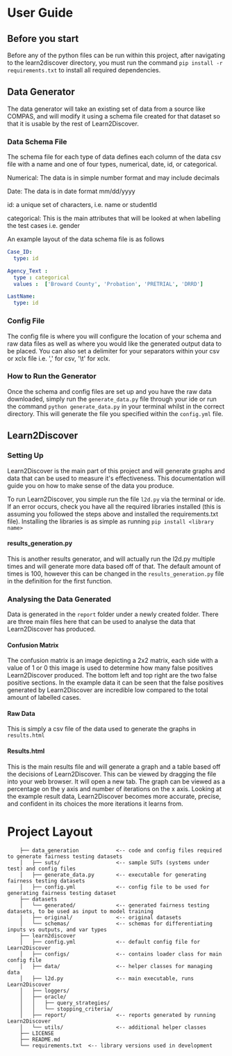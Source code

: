 # User Guide

## Before you start
Before any of the python files can be run within this project, after navigating to
the learn2discover directory, you must run the command
`pip install -r requirements.txt` to install all required dependencies.

## Data Generator

The data generator will take an existing set of data from a source like COMPAS, and will
modify it using a schema file created for that dataset so that it is usable by the rest
of Learn2Discover.

### Data Schema File

The schema file for each type of data defines each column of the data csv file with a name
and one of four types, numerical, date, id, or categorical.

Numerical: The data is in simple number format and may include decimals

Date: The data is in date format mm/dd/yyyy

id: a unique set of characters, i.e. name or studentId

categorical: This is the main attributes that will be looked at when labelling the test cases
i.e. gender

An example layout of the data schema file is as follows

```yml
Case_ID:
  type: id

Agency_Text :
  type : categorical
  values :  ['Broward County', 'Probation', 'PRETRIAL', 'DRRD']

LastName:
  type: id
```

### Config File
The config file is where you will configure the location of your schema and raw data
files as well as where you would like the generated output data to be placed. You can also
set a delimiter for your separators within your csv or xclx file i.e. ',' for csv, '\t'
for xclx.

### How to Run the Generator
Once the schema and config files are set up and you have the raw data downloaded, simply
run the `generate_data.py` file through your ide or run the command `python generate_data.py`
in your terminal whilst in the correct directory. This will generate the file you specified
within the `config.yml` file. 


## Learn2Discover

### Setting Up
Learn2Discover is the main part of this project and will generate graphs and data
that can be used to measure it's effectiveness. This documentation will guide you on
how to make sense of the data you produce.

To run Learn2Discover, you simple run the file `l2d.py` via the terminal or ide. If
an error occurs, check you have all the required libraries installed (this is assuming
you followed the steps above and installed the requirements.txt file). Installing the libraries
is as simple as running `pip install <library name>`

#### results_generation.py
This is another results generator, and will actually run the l2d.py multiple times
and will generate more data based off of that. The default amount of times is 100, however
this can be changed in the `results_generation.py` file in the definition for the first function.

### Analysing the Data Generated
Data is generated in the `report` folder under a newly created folder. There are three main
files here that can be used to analyse the data that Learn2Discover has produced.

#### Confusion Matrix
The confusion matrix is an image depicting a 2x2 matrix, each side with a value of 1 or 0
this image is used to determine how many false positives Learn2Discover produced. The bottom
left and top right are the two false positive sections. In the example data it can be seen that
the false positives generated by Learn2Discover are incredible low compared to the total amount
of labelled cases.

#### Raw Data
This is simply a csv file of the data used to generate the graphs in `results.html`

#### Results.html
This is the main results file and will generate a graph and a table based off the decisions
of Learn2Discover. This can be viewed by dragging the file into your web browser. It will
open a new tab. The graph can be viewed as a percentage on the y axis and number of iterations
on the x axis. Looking at the example result data, Learn2Discover becomes more accurate, precise,
and confident in its choices the more iterations it learns from.

# Project Layout
        ├── data_generation            <-- code and config files required to generate fairness testing datasets
        │   ├── suts/                  <-- sample SUTs (systems under test) and config files
        │   ├── generate_data.py       <-- executable for generating fairness testing datasets
        │   ├── config.yml             <-- config file to be used for generating fairness testing dataset
        ├── datasets
        │   └── generated/             <-- generated fairness testing datasets, to be used as input to model training
        │   ├── original/              <-- original datasets
        │   └── schemas/               <-- schemas for differentiating inputs vs outputs, and var types
        ├── learn2discover
        │   ├── config.yml             <-- default config file for Learn2Discover
        │   ├── configs/               <-- contains loader class for main config file
        │   ├── data/                  <-- helper classes for managing data
        │   ├── l2d.py                 <-- main executable, runs Learn2Discover
        │   ├── loggers/      
        │   ├── oracle/
        │   │   ├── query_strategies/
        │   │   └── stopping_criteria/
        │   ├── report/                <-- reports generated by running Learn2Discover
        │   └── utils/                 <-- additional helper classes
        ├── LICENSE
        ├── README.md
        └── requirements.txt  <-- library versions used in development

